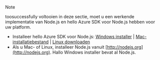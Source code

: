
> [!NOTE]
> toosuccessfully voltooien in deze sectie, moet u een werkende implementatie van Node.js en hello Azure SDK voor Node.js hebben voor uw platform.
> 
> * Installeer hello Azure SDK voor Node.js: [Windows installer](http://go.microsoft.com/fwlink/?LinkId=254279) | [Mac-installatiebestand](http://go.microsoft.com/fwlink/?LinkId=253471) | [Linux downloaden](http://go.microsoft.com/fwlink/?LinkId=253472)
> * Als u Mac- of Linux, installeer Node.js vanuit [http://nodejs.org](http://nodejs.org). Hallo Windows installer bevat al Node.js.
> 
> 
